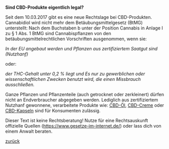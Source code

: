 **Sind CBD-Produkte eigentlich legal?**

Seit dem 10.03.2017 gibt es eine neue Rechtslage bei CBD-Produkten.
Cannabidiol wird nicht mehr dem Betäubungsmittelgesetz (BtMG) unterstellt:
Nach dem Buchstaben b unter der Position Cannabis in Anlage I zu § 1 Abs. 1 BtMG sind Cannabispflanzen von den betäubungsmittelrechtlichen Vorschriften ausgenommen, wenn sie:

*In der EU angebaut werden und*
*Pflanzen aus zertifiziertem Saatgut sind (Nutzhanf)*

oder:

*der THC-Gehalt unter 0,2 % liegt und*
*Es nur zu gewerblichen oder wissenschaftlichen Zwecken benutzt wird, die einen Missbrauch ausschließen.*

Ganze Pflanzen und Pflanzenteile (auch getrocknet oder zerkleinert) dürfen nicht an Endverbraucher abgegeben werden. 
Lediglich aus zertifiziertem Nutzhanf gewonnene, verarbeitete Produkte wie: 
[CBD-Öl](https://cbd-magna.de/cbd-oel), [CBD-Creme](https://cbd-magna.de/cbd-creme) oder [CBD-Kapseln](https://cbd-magna.de/cbd-kapsel-spray) sind für Konsumenten zulässig.

Dieser Text ist keine Rechtsberatung! Nutze für eine Rechtsauskunft offizielle Quellen (https://www.gesetze-im-internet.de/) oder lass dich von einem Anwalt beraten.


[zurück](https://henrikditegra.github.io/)
